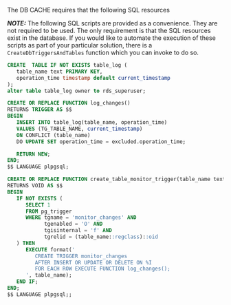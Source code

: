 The DB CACHE requires that the following SQL resources

***NOTE:*** The following SQL scripts are provided as a convenience.  They are not required to be used.  The only requirement is that the SQL resources exist in the database.
If you would like to automate the execution of these scripts as part of your particular solution, there is a `CreateDbTriggersAndTables` function which you can invoke to do so.

```sql
CREATE  TABLE IF NOT EXISTS table_log (
   table_name text PRIMARY KEY,
   operation_time timestamp default current_timestamp
);
alter table table_log owner to rds_superuser;

CREATE OR REPLACE FUNCTION log_changes()
RETURNS TRIGGER AS $$
BEGIN
   INSERT INTO table_log(table_name, operation_time)
   VALUES (TG_TABLE_NAME, current_timestamp)
   ON CONFLICT (table_name)
   DO UPDATE SET operation_time = excluded.operation_time;

   RETURN NEW;
END;
$$ LANGUAGE plpgsql;

CREATE OR REPLACE FUNCTION create_table_monitor_trigger(table_name text)
RETURNS VOID AS $$
BEGIN
   IF NOT EXISTS (
      SELECT 1
      FROM pg_trigger
      WHERE tgname = 'monitor_changes' AND
            tgenabled = 'O' AND
            tgisinternal = 'f' AND
            tgrelid = (table_name::regclass)::oid
   ) THEN
      EXECUTE format('
         CREATE TRIGGER monitor_changes
         AFTER INSERT OR UPDATE OR DELETE ON %I
         FOR EACH ROW EXECUTE FUNCTION log_changes();
      ', table_name);
   END IF;
END;
$$ LANGUAGE plpgsql;;
```
